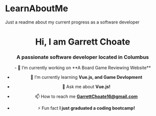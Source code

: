# LearnAboutMe
Just a readme about my current progress as a software developer
<h1 align="center">Hi, I am Garrett Choate</h1>
<h3 align="center">A passionate software developer located in Columbus</h3>
<div align="center">
- 🔭 I’m currently working on **A Board Game Reviewing Website**

- 🌱 I’m currently learning **Vue.js, and Game Devlopment**

- 💬 Ask me about **Vue.js!**

- 📫 How to reach me **GarrettChoate16@gmail.com**

- ⚡ Fun fact **I just graduated a coding bootcamp!**
</div>
